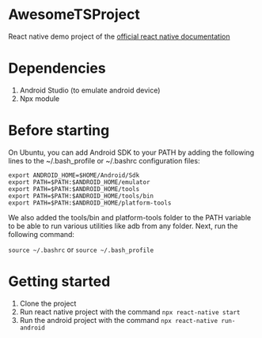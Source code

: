 # AwesomeTSProject
React native demo project of the [official react native documentation](https://facebook.github.io/react-native/docs/0.60/getting-started)

# Dependencies

1. Android Studio (to emulate android device)
1. Npx module

# Before starting

On Ubuntu, you can add Android SDK to your PATH by adding the following lines to the ~/.bash_profile or ~/.bashrc configuration files:

```
export ANDROID_HOME=$HOME/Android/Sdk
export PATH=$PATH:$ANDROID_HOME/emulator
export PATH=$PATH:$ANDROID_HOME/tools
export PATH=$PATH:$ANDROID_HOME/tools/bin
export PATH=$PATH:$ANDROID_HOME/platform-tools
```
We also added the tools/bin and platform-tools folder to the PATH variable to be able to run various utilities like adb from any folder. Next, run the following command:

`source ~/.bashrc` or `source ~/.bash_profile` 

# Getting started
1. Clone the project
1. Run react native project with the command `npx react-native start`
1. Run the android project with the command `npx react-native run-android`